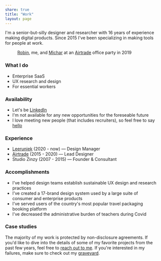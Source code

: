 ```yaml
---
share: true
title: "Work"
layout: page
---
```

I'm a senior-but-silly designer and researcher with 16 years of experience making digital products. Since 2015 I've been specializing in making tools for people at work. 

<figure>
<img src="https://res.cloudinary.com/dbi2zounq/image/upload/v1673958111/me/zinzy-at-a-party_vrzlqr.jpg" alt="" />
<figcaption><a href="https://www.linkedin.com/in/robin-de-bruin-14b6025a/" target="_blank">Robin</a>, me, and <a href="https://www.linkedin.com/in/micharbreems/" target="_blank">Michar</a> at an <a href="https://www.airtrade.com/" target="_blank">Airtrade</a> office party in 2019</figcaption>
</figure>

### What I do
- Enterprise SaaS
- UX research and design
- For essential workers

### Availability
- Let's be [LinkedIn](https://www.linkedin.com/in/zinzy/)
- I'm not available for any new opportunities for the foreseable future
- I love meeting new people (that includes recruiters), so feel free to say [hello](/hello)

### Experience
- [Leeruniek](https://leeruniek.nl/) (2020 - now) — Design Manager
- [Airtrade](https://airtrade.com) (2015 - 2020) — Lead Designer
- Studio Zinzy (2007 - 2015) — Founder & Consultant

### Accomplishments
- I've helped design teams establish sustainable UX design and research practices
- I've created a 17-brand design system used by a large suite of consumer and enterprise products 
- I've served users of the country's most popular travel packaging booking platform
- I've decreased the administrative burden of teachers during Covid

### Case studies
The majority of my work is protected by non-disclosure agreements. If you'd like to dive into the details of some of my favorite projects from the past few years, feel free to [reach out to me](/hello). If you're interested in my failures, make sure to check out my [graveyard](/graveyard).